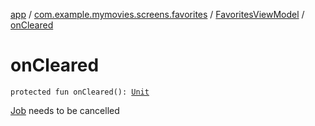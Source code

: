 [app](../../index.md) / [com.example.mymovies.screens.favorites](../index.md) / [FavoritesViewModel](index.md) / [onCleared](./on-cleared.md)

# onCleared

`protected fun onCleared(): `[`Unit`](https://kotlinlang.org/api/latest/jvm/stdlib/kotlin/-unit/index.html)

[Job](#) needs to be cancelled

